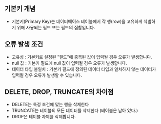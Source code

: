 ## 기본키 개념

- 기본키(Primary Key)는 데이터베이스 테이블에서 각 행(row)을 고유하게 식별하기 위해 사용되는 필드 또는 필드의 집합입니다.

## 오류 발생 조건

- 고유성 : 기본키로 설정된 "필드"에 중복된 값이 입력될 경우 오류가 발생합니다.
- null 값 : 기본키 필드에 null 값이 입력될 경우 오류가 발생합니다.
- 데이터 타입 불일치 : 기본키 필드에 정의된 데이터 타입과 일치하지 않는 데이터가 입력될 경우 오류가 발생할 수 있습니다.

## DELETE, DROP, TRUNCATE의 차이점

- DELETE는 특정 조건에 맞는 행을 삭제한다
- TRUNCATE는 테이블의 모든 데이터를 삭제한다 (테이블은 남아 있다.)
- DROP은 테이블 자체를 삭제합니다.

